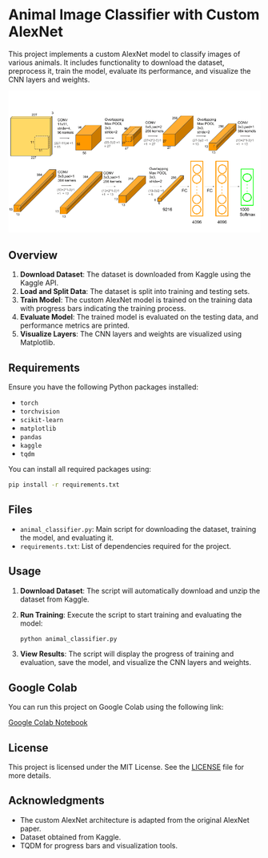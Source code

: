 # Animal Image Classifier with Custom AlexNet

This project implements a custom AlexNet model to classify images of various animals. It includes functionality to download the dataset, preprocess it, train the model, evaluate its performance, and visualize the CNN layers and weights.

![image](assets/AlexNet.png)

## Overview

1. **Download Dataset**: The dataset is downloaded from Kaggle using the Kaggle API.
2. **Load and Split Data**: The dataset is split into training and testing sets.
3. **Train Model**: The custom AlexNet model is trained on the training data with progress bars indicating the training process.
4. **Evaluate Model**: The trained model is evaluated on the testing data, and performance metrics are printed.
5. **Visualize Layers**: The CNN layers and weights are visualized using Matplotlib.

## Requirements

Ensure you have the following Python packages installed:

- `torch`
- `torchvision`
- `scikit-learn`
- `matplotlib`
- `pandas`
- `kaggle`
- `tqdm`

You can install all required packages using:

```bash
pip install -r requirements.txt
```

## Files

- `animal_classifier.py`: Main script for downloading the dataset, training the model, and evaluating it.
- `requirements.txt`: List of dependencies required for the project.

## Usage

1. **Download Dataset**: The script will automatically download and unzip the dataset from Kaggle.
2. **Run Training**: Execute the script to start training and evaluating the model:

   ```bash
   python animal_classifier.py
   ```

3. **View Results**: The script will display the progress of training and evaluation, save the model, and visualize the CNN layers and weights.

## Google Colab

You can run this project on Google Colab using the following link:

[Google Colab Notebook](https://colab.research.google.com/drive/1GCeGeZtOLlDZUI-VjBq_f3JqgnRk0-k0?usp=sharing)

## License

This project is licensed under the MIT License. See the [LICENSE](LICENSE) file for more details.

## Acknowledgments

- The custom AlexNet architecture is adapted from the original AlexNet paper.
- Dataset obtained from Kaggle.
- TQDM for progress bars and visualization tools.
